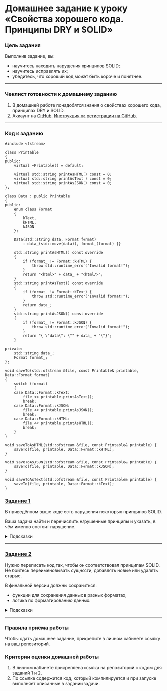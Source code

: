 # Домашнее задание к уроку «Свойства хорошего кода. Принципы DRY и SOLID»### Цель заданияВыполнив задание, вы:- научитесь находить нарушения принципов SOLID;- научитесь исправлять их;- убедитесь, что хороший код может быть короче и понятнее.---### Чеклист готовности к домашнему заданию1. В домашней работе понадобятся знания о свойствах хорошего кода, принципах DRY и SOLID.2. Аккаунт на [GitHub](https://github.com/). [Инструкция по регистрации на GitHub](https://github.com/netology-code/cppm-homeworks/tree/main/common/sign%20up).------### Код к заданию```#include <fstream>class Printable{public:    virtual ~Printable() = default;    virtual std::string printAsHTML() const = 0;    virtual std::string printAsText() const = 0;    virtual std::string printAsJSON() const = 0;};class Data : public Printable{public:    enum class Format    {        kText,        kHTML,        kJSON    };    Data(std::string data, Format format)        : data_(std::move(data)), format_(format) {}    std::string printAsHTML() const override    {        if (format_ != Format::kHTML) {            throw std::runtime_error("Invalid format!");        }        return "<html>" + data_ + "<html/>";    }    std::string printAsText() const override    {        if (format_ != Format::kText) {            throw std::runtime_error("Invalid format!");        }        return data_;    }    std::string printAsJSON() const override    {        if (format_ != Format::kJSON) {            throw std::runtime_error("Invalid format!");        }        return "{ \"data\": \"" + data_ + "\"}";    }private:    std::string data_;    Format format_;};void saveTo(std::ofstream &file, const Printable& printable, Data::Format format){    switch (format)    {    case Data::Format::kText:        file << printable.printAsText();        break;    case Data::Format::kJSON:        file << printable.printAsJSON();        break;    case Data::Format::kHTML:        file << printable.printAsHTML();        break;    }}void saveToAsHTML(std::ofstream &file, const Printable& printable) {    saveTo(file, printable, Data::Format::kHTML);}void saveToAsJSON(std::ofstream &file, const Printable& printable) {    saveTo(file, printable, Data::Format::kJSON);}void saveToAsText(std::ofstream &file, const Printable& printable) {    saveTo(file, printable, Data::Format::kText);}```### [Задание 1](01)В приведённом выше коде есть нарушения некоторых принципов SOLID.Ваша задача найти и перечислить нарушенные принципы и указать, в чём именно состоит нарушение.<details>   <summary>Подсказки</summary>     В коде нарушены три принципа SOLID:     - подстановки Барбары Лисков,   - открытости/закрытости,     - разделения интерфейса.</details>------### [Задание 2](02)Нужно переписать код так, чтобы он соответствовал принципам SOLID. Не бойтесь переименовывать сущности, добавлять новые или удалять старые. В финальной версии должны сохраниться:- функции для сохранения данных в разных форматах,- логика по форматированию данных.<details>   <summary>Подсказки</summary>    - Функция saveTo не должна ничего знать о формате данных.    - Попробуйте разделить интерфейс Printable на несколько более специализированных интерфейсов.    - Класс Data могут наследовать несколько потомков в зависимости от формата данных.</details>------### Правила приёма работыЧтобы сдать домашнее задание, прикрепите в личном кабинете ссылку на ваш репозиторий.### Критерии оценки домашней работы1. В личном кабинете прикреплена ссылка на репозиторий с кодом для заданий 1 и 2.2. По ссылке содержится код, который компилируется и при запуске выполняет описанные в задании задачи.